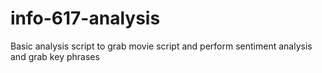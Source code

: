 # info-617-analysis
Basic analysis script to grab movie script and perform sentiment analysis and grab key phrases

